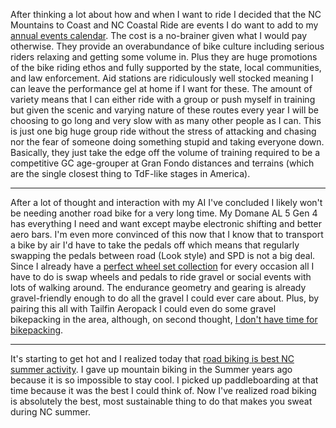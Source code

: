 After thinking a lot about how and when I want to ride I decided that the NC Mountains to Coast and NC Coastal Ride are events I do want to add  to my [annual events calendar](../Cycling/Annual%20bike%20events.md). The cost is a no-brainer given what I would pay otherwise. They provide an overabundance of bike culture including serious riders relaxing and getting some volume in. Plus they are huge promotions of the bike riding ethos and fully supported by the state, local communities, and law enforcement. Aid stations are ridiculously well stocked meaning I can leave the performance gel at home if I want for these. The amount of variety means that I can either ride with a group or push myself in training but given the scenic and varying nature of these routes every year I will be choosing to go long and very slow with as many other people as I can. This is just one big huge group ride without the stress of attacking and chasing nor the fear of someone doing something stupid and taking everyone down. Basically, they just take the edge off the volume of training required to be a competitive GC age-grouper at Gran Fondo distances and terrains (which are the single closest thing to TdF-like stages in America).

----

After a lot of thought and interaction with my AI I've concluded I likely won't be needing another road bike for a very long time. My Domane AL 5 Gen 4 has everything I need and want except maybe electronic shifting and better aero bars. I'm even more convinced of this now that I know that to transport a bike by air I'd have to take the pedals off which means that regularly swapping the pedals between road (Look style) and SPD is not a big deal. Since I already have a [perfect wheel set collection](../Cycling/Perfect%20wheel%20set%20collection.md) for every occasion all I have to do is swap wheels and pedals to ride gravel or social events with lots of walking around. The endurance geometry and gearing is already gravel-friendly enough to do all the gravel I could ever care about. Plus, by pairing this all with Tailfin Aeropack I could even do some gravel bikepacking in the area, although, on second thought, [I don't have time for bikepacking](../Cycling/Events%20instead%20of%20bikepacking.md).

----

It's starting to get hot and I realized today that [road biking is best NC summer activity](../Cycling/Road%20biking%20is%20best%20NC%20summer%20activity.md). I gave up mountain biking in the Summer years ago because it is so impossible to stay cool. I picked up paddleboarding at that time because it was the best I could think of. Now I've realized road biking is absolutely the best, most sustainable thing to do that makes you sweat during NC summer.